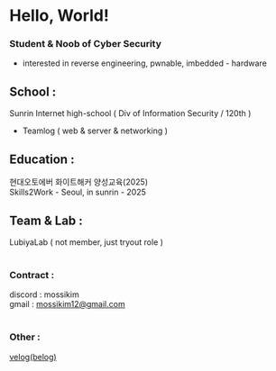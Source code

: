 Hello, World!
=
### Student & Noob of Cyber Security
 - interested in reverse engineering, pwnable, imbedded - hardware
 
## School : 
Sunrin Internet high-school ( Div of Information Security / 120th )
   - Teamlog ( web & server & networking )
  
## Education : 
 현대오토에버 화이트해커 양성교육(2025)<br>
 Skills2Work - Seoul, in sunrin - 2025
 
## Team & Lab : 
LubiyaLab ( not member, just tryout role )
<br> <br>
### Contract : 
discord : mossikim<br>
gmail : mossikim12@gmail.com
 <br> <br>
### Other : 
 [velog(belog)](https://velog.io/@mossikim/posts)
